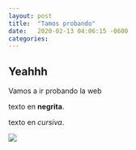 ```yaml
---
layout: post
title:  "Tamos probando"
date:   2020-02-13 04:06:15 -0600
categories: 
---
```



## Yeahhh

Vamos a ir probando la web

texto en **negrita**.


texto en *cursiva*.




<img src="https://www.google.com/url?sa=i&url=https%3A%2F%2Fwww.change.org%2Fp%2Funi%25C3%25B3n-deportiva-almer%25C3%25ADa-s-a-d-cese-del-actual-community-manager-de-la-u-d-almer%25C3%25ADa&psig=AOvVaw0THe9KClmbleK2sHHwpMg-&ust=1581680853580000&source=images&cd=vfe&ved=0CAIQjRxqFwoTCNDzo726zucCFQAAAAAdAAAAABAJ">